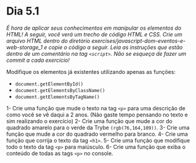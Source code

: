 # Dia 5.1

*É hora de aplicar seus conhecimentos em manipular os elementos do HTML!*
*A seguir, você verá um trecho de código HTML e CSS.*
*Crie um arquivo HTML dentro do diretório exercises/javascript-dom-eventos-e-web-storage_1 e copie o código a seguir.*
*Leia as instruções que estão dentro de um comentário na tag `<script>`.*
*Não se esqueça de fazer um commit a cada exercício!*


Modifique os elementos já existentes utilizando apenas as funções:
- `document.getElementById()`
- `document.getElementsByClassName()`
- `document.getElementsByTagName()`

1- Crie uma função que mude o texto na tag `<p>` para uma descrição de como você se vê daqui a 2 anos. (Não gaste tempo pensando no texto e sim realizando o exercício)
2- Crie uma função que mude a cor do quadrado amarelo para o verde da Trybe `(rgb(76,164,109))`.
3- Crie uma função que mude a cor do quadrado vermelho para branco.
4- Crie uma função que corrija o texto da tag `<h1>`.
5- Crie uma função que modifique todo o texto da tag `<p>` para maiúsculo.
6- Crie uma função que exiba o conteúdo de todas as tags `<p>` no console.
        
    